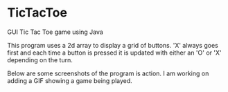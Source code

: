 # TicTacToe
GUI Tic Tac Toe game using Java

This program uses a 2d array to display a grid of buttons.
'X' always goes first and each time a button is pressed it is updated with either
an 'O' or 'X' depending on the turn.

Below are some screenshots of the program is action. I am working on adding a 
GIF showing a game being played.

